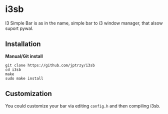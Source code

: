 # i3sb
I3 Simple Bar is as in the name, simple bar to i3 window manager, that alsow suport pywal.

## Installation

**Manual/Git install**
```
git clone https://github.com/jptrzy/i3sb
cd i3sb
make
sudo make install
```

## Customization
You could customize your bar via editing `config.h` and then compiling i3sb.


